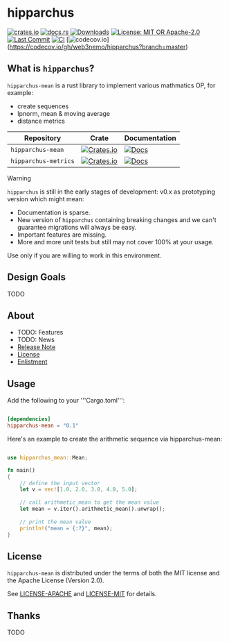 # hipparchus

[![crates.io](https://img.shields.io/crates/v/hipparchus-mean.svg)](https://crates.io/crates/hipparchus-mean)
[![docs.rs](https://docs.rs/hipparchus-mean/badge.svg)](https://docs.rs/hipparchus-mean/latest/hipparchus-mean/)
[![Downloads](https://img.shields.io/crates/d/hipparchus-mean.svg)](https://crates.io/crates/hipparchus-mean)
[![License: MIT OR Apache-2.0](https://img.shields.io/github/license/web3nemo/hipparchus.svg?style=flat-square)](#license)
[![Last Commit](https://img.shields.io/github/last-commit/web3nemo/hipparchus.svg?style=flat-square)](https://github.com/web3nemo/hipparchus)
[![CI](https://github.com/web3nemo/hipparchus/actions/workflows/ci.yml/badge.svg)](https://github.com/web3nemo/hipparchus/actions/workflows/ci.yml)
[![codecov.io](https://codecov.io/github/web3nemo/hipparchus/coverage.svg?branch=main)]
(https://codecov.io/gh/web3nemo/hipparchus?branch=master)

## What is ``hipparchus``? 

``hipparchus-mean`` is a rust library to implement various mathmatics OP, for example:
- create sequences
- lpnorm, mean & moving average
- distance metrics

| Repository | Crate | Documentation |
| ---------- | ----- | ------------- |
| ``hipparchus-mean`` | [![Crates.io](https://img.shields.io/crates/v/hipparchus-mean.svg)](https://crates.io/crates/hipparchus-mean) | [![Docs](https://docs.rs/hipparchus-mean/badge.svg)](https://docs.rs/hipparchus-mean/latest/hipparchus-mean/) |
| ``hipparchus-metrics`` | [![Crates.io](https://img.shields.io/crates/v/hipparchus-metrics.svg)](https://crates.io/crates/hipparchus-metrics) | [![Docs](https://docs.rs/hipparchus-metrics/badge.svg)](https://docs.rs/hipparchus-metrics/latest/hipparchus-metrics/) |

> [!WARNING] 
> ``hipparchus`` is still in the early stages of development: v0.x as prototyping version which might mean:
>   - Documentation is sparse.
>   - New version of ``hipparchus`` containing breaking changes and we can't guarantee migrations will always be easy.
>   - Important features are missing.
>   - More and more unit tests but still may not cover 100% at your usage. 
> 
> Use only if you are willing to work in this environment.

## Design Goals

TODO

## About

- TODO: Features
- TODO: News
- [Release Note](./RELEASE.md)
- [License](#license)
- [Enlistment](./ENLISTMENT.md)

## Usage

Add the following to your '''Cargo.toml''':

```toml

[dependencies]
hipparchus-mean = "0.1"

```

Here's an example to create the arithmetic sequence via hipparchus-mean:

```rust

use hipparchus_mean::Mean;

fn main()
{
    // define the input vector
    let v = vec![1.0, 2.0, 3.0, 4.0, 5.0];
    
    // call arithmetic_mean to get the mean value
    let mean = v.iter().arithmetic_mean().unwrap();
    
    // print the mean value
    println!("mean = {:?}", mean);
}

```

## License

``hipparchus-mean`` is distributed under the terms of both the MIT license and the Apache License (Version 2.0). 

See [LICENSE-APACHE](./LICENSE-APACHE) and [LICENSE-MIT](./LICENSE-MIT) for details.

## Thanks

TODO
